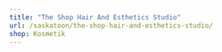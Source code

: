 ```yaml
---
title: "The Shop Hair And Esthetics Studio"
url: /saskatoon/the-shop-hair-and-esthetics-studio/
shop: Kosmetik
---
```

